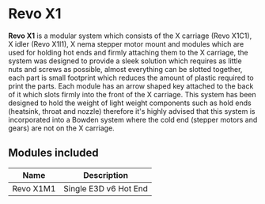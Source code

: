 # Revo X1
**Revo X1** is a modular system which consists of the X carriage (Revo X1C1), X idler (Revo X1I1), X nema stepper motor mount and modules which are used for holding hot ends and firmly attaching them to the X carriage, the system was designed to provide a sleek solution which requires as little nuts and screws as possible, almost everything can be slotted together, each part is small footprint which reduces the amount of plastic required to print the parts. Each module has an arrow shaped key attached to the back of it which slots firmly into the front of the X carriage. This system has been designed to hold the weight of light weight components such as hold ends (heatsink, throat and nozzle) therefore it's highly advised that this system is incorporated into a Bowden system where the cold end (stepper motors and gears) are not on the X carriage.

## Modules included
| Name      | Description |
| --------- | ----------- |
| Revo X1M1 | Single E3D v6 Hot End |
